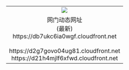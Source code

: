 ﻿<table>
  <tr></tr>
  <tr><td colspan=2 align=center><img src="https://db7ukc6ia0wgf.cloudfront.net/Up/oGate.jpg" /></td></tr>
  <tr><td colspan=2 align=center>网门动态网址<br/>(最新)
<br>https://db7ukc6ia0wgf.cloudfront.net
<br/>
<br>https://d2g7govo04ug81.cloudfront.net
<br>https://d21h4mjlf6xfwd.cloudfront.net
    </td>
  </tr>
</table>
